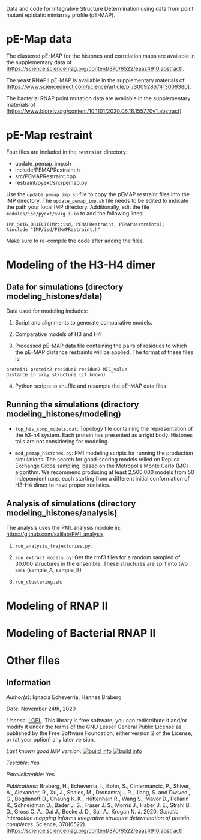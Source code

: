 Data and code for Integrative Structure Determination using data from point mutant epistatic miniarray profile (pE-MAP). 

# pE-Map data
The clustered pE-MAP for the histones and correlation maps are available in the supplementary data of [https://science.sciencemag.org/content/370/6522/eaaz4910.abstract].


The yeast RNAPII pE-MAP is available in the supplementary materials of [https://www.sciencedirect.com/science/article/pii/S0092867413009380].


The bacterial RNAP point mutation data are available in the supplementary materials of [https://www.biorxiv.org/content/10.1101/2020.06.16.155770v1.abstract].

# pE-Map restraint

Four files are included in the `restraint` directory: 

* update_pemap_imp.sh
* include/PEMAPRestraint.h
* src/PEMAPRestraint.cpp
* restraint/pyext/src/pemap.py

Use the `update_pemap_imp.sh` file to copy the pEMAP restraint files into the IMP directory. The `update_pemap_imp.sh` file needs to be edited to indicate the path your local IMP directory. Additionally, edit the file `modules/isd/pyext/swig.i-in` to add the following lines:

```
IMP_SWIG_OBJECT(IMP::isd, PEMAPRestraint, PEMAPRestraints);
%include "IMP/isd/PEMAPRestraint.h"
```

Make sure to re-compile the code after adding the files. 

# Modeling of the H3-H4 dimer

## Data for simulations (directory modeling_histones/data)

Data used for modeling includes:

1) Script and alignments to generate comparative models.

2) Comparative models of H3 and H4

3) Processed pE-MAP data file containing the pairs of residues to which the pE-MAP distance restraints will be applied. The format of these files is:

```
protein1 protein2 residue1 residue2 MIC_value distance_in_xray_structure (if known)
```

4) Python scripts to shuffle and resample the pE-MAP data files


## Running the simulations (directory modeling_histones/modeling)

-  `top_his_comp_models.dat`: Topology file containing the representation of the h3-h4 system. Each protein has presented as a rigid body. Histones tails are not considering for modeling. 

-  `mod_pemap_histones.py`: PMI modeling scripts for running the production simulations. The search for good-scoring models relied on Replica Exchange Gibbs sampling, based on the Metropolis Monte Carlo (MC) algorithm.  We recommend producing at least 2,500,000 models from 50 independent runs, each starting from a different initial conformation of H3-H4 dimer to have proper statistics.

## Analysis of simulations (directory modeling_histones/analysis)
The analysis uses the PMI_analysis module in: https://github.com/salilab/PMI_analysis


1) `run_analysis_trajectories.py`: 

2) `run_extract_models.py`: Get the rmf3 files for a random sampled of 30,000 structures in the ensemble. These structures are split into two sets (sample_A, sample_B)

3) `run_clustering.sh`:

# Modeling of RNAP II

# Modeling of Bacterial RNAP II

# Other files


## Information

_Author(s)_: Ignacia Echeverria, Hannes Braberg

_Date_: November 24th, 2020

_License_: [LGPL](http://www.gnu.org/licenses/old-licenses/lgpl-2.1.html).
This library is free software; you can redistribute it and/or
modify it under the terms of the GNU Lesser General Public
License as published by the Free Software Foundation; either
version 2 of the License, or (at your option) any later version.

_Last known good IMP version_: [![build info](https://integrativemodeling.org/systems/?sysstat=25&branch=master)](https://integrativemodeling.org/systems/) [![build info](https://integrativemodeling.org/systems/?sysstat=25&branch=develop)](https://integrativemodeling.org/systems/)

_Testable_: Yes

_Parallelizeable_: Yes

_Publications_:
Braberg, H., Echeverria, I., Bohn, S., Cimermancic, P., Shiver, A., Alexander, R., Xu, J., Shales, M., Dronamraju, R., Jiang, S. and Dwivedi, G., Bogdanoff D., Chaung K. K., Hüttenhain R., Wang S., Mavor D., Pellarin R., Schneidman D., Bader J. S., Fraser J. S., Morris J., Haber J. E., Strahl B. D., Gross C. A., Dai J., Boeke J. D., Sali A., Krogan N. J. 2020. *Genetic interaction mapping informs integrative structure determination of protein complexes*. Science, 370(6522). [https://science.sciencemag.org/content/370/6522/eaaz4910.abstract]

